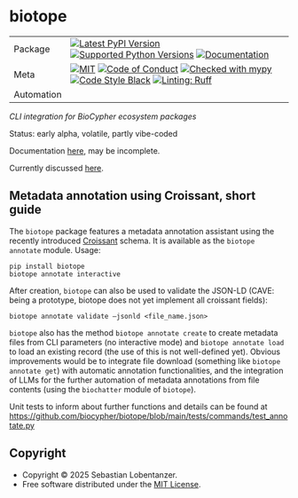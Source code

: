 # biotope

|            |                                                                                                                                                                                                                                                                                                                                                                                                                                                                                                                                                                                         |
| ---------- | --------------------------------------------------------------------------------------------------------------------------------------------------------------------------------------------------------------------------------------------------------------------------------------------------------------------------------------------------------------------------------------------------------------------------------------------------------------------------------------------------------------------------------------------------------------------------------------- |
| Package    | [![Latest PyPI Version](https://img.shields.io/pypi/v/biotope.svg)](https://pypi.org/project/biotope/) [![Supported Python Versions](https://img.shields.io/pypi/pyversions/biotope.svg)](https://pypi.org/project/biotope/) [![Documentation](https://readthedocs.org/projects/biotope/badge/?version=latest)](https://biotope.readthedocs.io/en/latest/?badge=latest)                                                                                                                                                                                                                 |
| Meta       | [![MIT](https://img.shields.io/pypi/l/biotope.svg)](LICENSE) [![Code of Conduct](https://img.shields.io/badge/Contributor%20Covenant-v2.0%20adopted-ff69b4.svg)](.github/CODE_OF_CONDUCT.md) [![Checked with mypy](https://www.mypy-lang.org/static/mypy_badge.svg)](https://mypy-lang.org/) [![Code Style Black](https://img.shields.io/badge/code%20style-black-000000.svg)](https://github.com/ambv/black) [![Linting: Ruff](https://img.shields.io/endpoint?url=https://raw.githubusercontent.com/charliermarsh/ruff/main/assets/badge/v2.json)](https://github.com/astral-sh/ruff) |
| Automation |                                                                                                                                                                                                                                                                                                                                                                                                                                                                                                                                                                                         |

_CLI integration for BioCypher ecosystem packages_

Status: early alpha, volatile, partly vibe-coded

Documentation [here](https://biocypher.github.io/biotope/latest/), may be incomplete.

Currently discussed [here](https://github.com/orgs/biocypher/discussions/9).

## Metadata annotation using Croissant, short guide

The `biotope` package features a metadata annotation assistant using the recently introduced [Croissant](https://research.google/blog/croissant-a-metadata-format-for-ml-ready-datasets/) schema. It is available as the `biotope annotate` module. Usage:

```
pip install biotope
biotope annotate interactive
```

After creation, `biotope` can also be used to validate the JSON-LD (CAVE: being a prototype, biotope does not yet implement all croissant fields):

```
biotope annotate validate –jsonld <file_name.json>
```

`biotope` also has the method `biotope annotate create` to create metadata files from CLI parameters (no interactive mode) and `biotope annotate load` to load an existing record (the use of this is not well-defined yet). Obvious improvements would be to integrate file download (something like `biotope annotate get`) with automatic annotation functionalities, and the integration of LLMs for the further automation of metadata annotations from file contents (using the `biochatter` module of `biotope`).

Unit tests to inform about further functions and details can be found at https://github.com/biocypher/biotope/blob/main/tests/commands/test_annotate.py


## Copyright

- Copyright © 2025 Sebastian Lobentanzer.
- Free software distributed under the [MIT License](./LICENSE).
